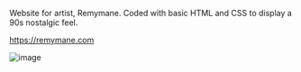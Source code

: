 Website for artist, Remymane. Coded with basic HTML and CSS to display a 90s nostalgic feel.

https://remymane.com


![image](https://github.com/remysedlak/remymane/assets/66459507/af4ff8dd-debe-4f91-8144-bad5befb734e)

